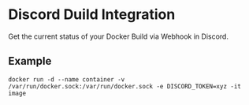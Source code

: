 # Discord Duild Integration

Get the current status of your Docker Build via Webhook in Discord.

## Example

```
docker run -d --name container -v /var/run/docker.sock:/var/run/docker.sock -e DISCORD_TOKEN=xyz -it image
```

